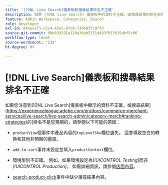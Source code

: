 ```yaml
---
title: '[!DNL Live Search]儀表板和搜尋結果排名不正確'
description: 如果 [!DNL Live Search] 儀表板中的資料不正確，或搜尋結果的排名與您的預期不符，本文會提供疑難排解資訊。
feature: Admin Workspace, Categories, Search
role: Developer
exl-id: d4aea1f1-c2c4-45e5-87c8-73069f7c9ffd
source-git-commit: 9bb839292a120a3dab5151d493f915619dbf5c06
workflow-type: tm+mt
source-wordcount: '132'
ht-degree: 0%

---
```


# [!DNL Live Search]儀表板和搜尋結果排名不正確

如果您注意到[!DNL Live Search]儀表板中顯示的資料不正確，或搜尋結果](https://experienceleague.adobe.com/en/docs/commerce-merchant-services/live-search/live-search-admin/category-merch#ranking-strategies)的[排名不是您預期的，請參閱以下可能的原因：

* `productView`個事件中產品內容的`topLevelSku`欄位遺失。 這會導致空白的轉換和其他非預期的量度。

* `add-to-cart`事件未設定並填入`productContext`欄位。

* 環境型別不正確。 例如，如果環境設定為&#x200B;*[!UICONTROL Testing]*&#x200B;而非&#x200B;*[!UICONTROL Production]*。 如需詳細資訊，請參閱[店面內容](https://github.com/adobe/commerce-events/blob/main/examples/events/example-contexts/mock-storefront-context.md)。

* [search-product-click](https://github.com/adobe/commerce-events/blob/main/examples/events/search-product-click.md)事件中缺少搜尋結果內容。
